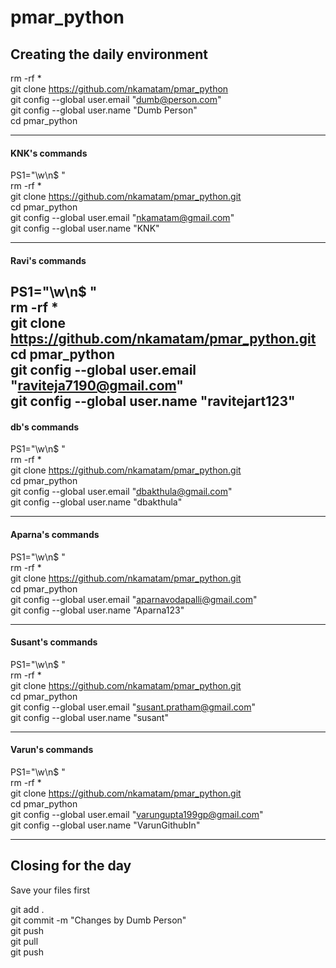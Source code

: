 # pmar_python

## Creating the daily environment

rm -rf *<br>
git clone https://github.com/nkamatam/pmar_python <br>
git config --global user.email "dumb@person.com" <br>
git config --global user.name "Dumb Person"<br>
cd pmar_python<br>

------------------------------------
#### KNK's commands <br>
PS1="\w\n$ " <br>
rm -rf *<br>
git clone https://github.com/nkamatam/pmar_python.git<br>
cd pmar_python<br>
git config --global user.email "nkamatam@gmail.com"<br>
git config --global user.name "KNK"<br>

------------------------------------
#### Ravi's commands <br>
PS1="\w\n$ " <br>
rm -rf *<br>
git clone https://github.com/nkamatam/pmar_python.git<br>
cd pmar_python<br>
git config --global user.email "raviteja7190@gmail.com"<br>
git config --global user.name "ravitejart123"<br>
------------------------------------
#### db's commands <br>
PS1="\w\n$ " <br>
rm -rf *<br>
git clone https://github.com/nkamatam/pmar_python.git<br>
cd pmar_python<br>
git config --global user.email "dbakthula@gmail.com"<br>
git config --global user.name "dbakthula"<br>

------------------------------------
#### Aparna's commands <br>
PS1="\w\n$ " <br>
rm -rf *<br>
git clone https://github.com/nkamatam/pmar_python.git<br>
cd pmar_python<br>
git config --global user.email "aparnavodapalli@gmail.com"<br>
git config --global user.name "Aparna123"<br>

------------------------------------
#### Susant's commands <br>
PS1="\w\n$ " <br>
rm -rf *<br>
git clone https://github.com/nkamatam/pmar_python.git<br>
cd pmar_python<br>
git config --global user.email "susant.pratham@gmail.com"<br>
git config --global user.name "susant"<br>


------------------------------------
#### Varun's commands <br>
PS1="\w\n$ " <br>
rm -rf *<br>
git clone https://github.com/nkamatam/pmar_python.git<br>
cd pmar_python<br>
git config --global user.email "varungupta199gp@gmail.com"<br>
git config --global user.name "VarunGithubIn"<br>


------------------------------------
## Closing for the day
Save your files first<br>

git add . <br>
git commit -m "Changes by Dumb Person"<br>
git push <br>
git pull<br>
git push<br>


